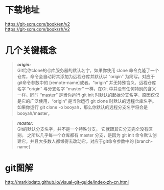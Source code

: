 # 下载地址  
https://git-scm.com/book/en/v2  
https://git-scm.com/book/zh/v2


# 几个关键概念  
>**_origin:_**  
>Git给你clone的仓库服务器的默认名字，如果你使用 clone 命令克隆了一个仓库，命令会自动将其添加为远程仓库并默认以 “origin” 为简写。对应于git命令参数中的 [remote-name]或者<repository>。“origin” 并无特殊含义，远程仓库名字 “origin” 与分支名字 “master” 一样，在Git 中并没有任何特别的含义一样。同时 “master” 是当你运行 git init 时默认的起始分支名字，原因仅仅是它的广泛使用，“origin” 是当你运行 git clone 时默认的远程仓库名字。 如果你运行 git clone -o booyah，那么你默认的远程分支名字将会是 booyah/master。  

>**_master:_**  
>Git的默认分支名字，并不是一个特殊分支。 它就跟其它分支完全没有区别。 之所以几乎每一个仓库都有 master 分支，是因为 git init 命令默认创建它，并且大多数人都懒得去改动它。对应于git命令参数中的 [branch-name]

# git图解  
http://marklodato.github.io/visual-git-guide/index-zh-cn.html
